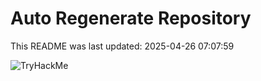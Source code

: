 # Auto Regenerate Repository

This README was last updated: 2025-04-26 07:07:59

 ![TryHackMe](https://tryhackme.com/badge/533634)